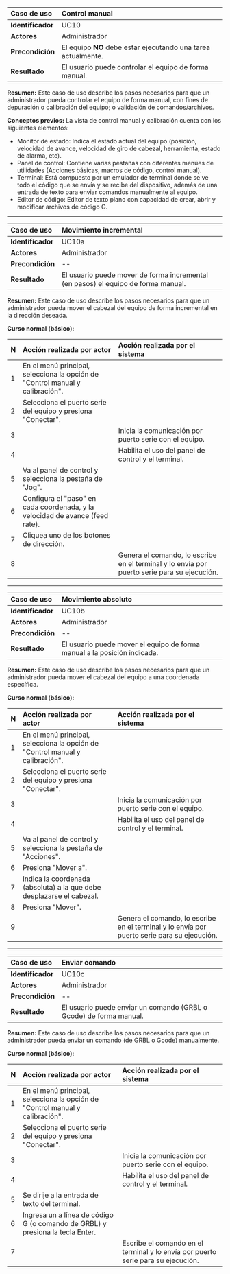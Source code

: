 | **Caso de uso**      | **Control manual** |
| :---        | :---        |
| **Identificador**      | UC10 |
| **Actores**      | Administrador |
| **Precondición**   | El equipo **NO** debe estar ejecutando una tarea actualmente. |
| **Resultado**   | El usuario puede controlar el equipo de forma manual. |

**Resumen:**
Este caso de uso describe los pasos necesarios para que un administrador pueda controlar el equipo de forma manual, con fines de depuración o calibración del equipo; o validación de comandos/archivos.

**Conceptos previos:** La vista de control manual y calibración cuenta con los siguientes elementos:
- Monitor de estado: Indica el estado actual del equipo (posición, velocidad de avance, velocidad de giro de cabezal, herramienta, estado de alarma, etc).
- Panel de control: Contiene varias pestañas con diferentes menúes de utilidades (Acciones básicas, macros de código, control manual).
- Terminal: Está compuesto por un emulador de terminal donde se ve todo el código que se envía y se recibe del dispositivo, además de una entrada de texto para enviar comandos manualmente al equipo.
- Editor de código: Editor de texto plano con capacidad de crear, abrir y modificar archivos de código G.

---

| **Caso de uso**      | **Movimiento incremental** |
| :---        | :---        |
| **Identificador**      | UC10a |
| **Actores**      | Administrador |
| **Precondición**   | -- |
| **Resultado**   | El usuario puede mover de forma incremental (en pasos) el equipo de forma manual. |

**Resumen:**
Este caso de uso describe los pasos necesarios para que un administrador pueda mover el cabezal del equipo de forma incremental en la dirección deseada.

**Curso normal (básico):**

| **N**      | **Acción realizada por actor** | **Acción realizada por el sistema** |
| :---        | :---        | :---        |
| 1      | En el menú principal, selecciona la opción de "Control manual y calibración". |  |
| 2      | Selecciona el puerto serie del equipo y presiona "Conectar". |  |
| 3      |  | Inicia la comunicación por puerto serie con el equipo. |
| 4      |  | Habilita el uso del panel de control y el terminal. |
| 5      | Va al panel de control y selecciona la pestaña de "Jog". |  |
| 6      | Configura el "paso" en cada coordenada, y la velocidad de avance (feed rate). |  |
| 7      | Cliquea uno de los botones de dirección. |  |
| 8      |  | Genera el comando, lo escribe en el terminal y lo envía por puerto serie para su ejecución. |

---

| **Caso de uso**      | **Movimiento absoluto** |
| :---        | :---        |
| **Identificador**      | UC10b |
| **Actores**      | Administrador |
| **Precondición**   | -- |
| **Resultado**   | El usuario puede mover el equipo de forma manual a la posición indicada. |

**Resumen:**
Este caso de uso describe los pasos necesarios para que un administrador pueda mover el cabezal del equipo a una coordenada específica.

**Curso normal (básico):**

| **N**      | **Acción realizada por actor** | **Acción realizada por el sistema** |
| :---        | :---        | :---        |
| 1      | En el menú principal, selecciona la opción de "Control manual y calibración". |  |
| 2      | Selecciona el puerto serie del equipo y presiona "Conectar". |  |
| 3      |  | Inicia la comunicación por puerto serie con el equipo. |
| 4      |  | Habilita el uso del panel de control y el terminal. |
| 5      | Va al panel de control y selecciona la pestaña de "Acciones". |  |
| 6      | Presiona "Mover a". |  |
| 7      | Indica la coordenada (absoluta) a la que debe desplazarse el cabezal. |  |
| 8      | Presiona "Mover". |  |
| 9      |  | Genera el comando, lo escribe en el terminal y lo envía por puerto serie para su ejecución. |

---

| **Caso de uso**      | **Enviar comando** |
| :---        | :---        |
| **Identificador**      | UC10c |
| **Actores**      | Administrador |
| **Precondición**   | -- |
| **Resultado**   | El usuario puede enviar un comando (GRBL o Gcode) de forma manual. |

**Resumen:**
Este caso de uso describe los pasos necesarios para que un administrador pueda enviar un comando (de GRBL o Gcode) manualmente.

**Curso normal (básico):**

| **N**      | **Acción realizada por actor** | **Acción realizada por el sistema** |
| :---        | :---        | :---        |
| 1      | En el menú principal, selecciona la opción de "Control manual y calibración". |  |
| 2      | Selecciona el puerto serie del equipo y presiona "Conectar". |  |
| 3      |  | Inicia la comunicación por puerto serie con el equipo. |
| 4      |  | Habilita el uso del panel de control y el terminal. |
| 5      | Se dirije a la entrada de texto del terminal. |  |
| 6      | Ingresa un a línea de código G (o comando de GRBL) y presiona la tecla Enter. |  |
| 7      |  | Escribe el comando en el terminal y lo envía por puerto serie para su ejecución. |
